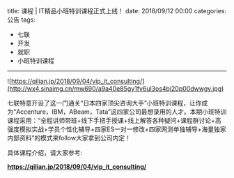 title: 课程 | IT精品小班特训课程正式上线！
date: 2018/09/12 00:00
categories: 公告
tags:
- 七联
- 开发
- 就职
- 小班特训课程

---

![https://qilian.jp/2018/09/04/vip_it_consulting/](http://wx4.sinaimg.cn/mw690/a9a40e85gy1fv6ul3os4bj20p00dwwgy.jpg)

七联特意开设了这一门通关“日本四家顶尖咨询大手”小班特训课程，让你成为“Accenture，IBM，ABeam，Tata”这四家公司最想录用的人才。本期小班特训课程采用：“全程讲师带班+线下手把手授课+线上解答各种疑问+课程群讨论+高强度模拟实战+学员个性化辅导+四家ES一对一修改+四家网测单独辅导+海量独家内部资料”的模式来follow大家拿到公司内定！

具体课程介绍，请大家参考:

**https://qilian.jp/2018/09/04/vip_it_consulting/**